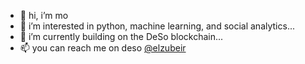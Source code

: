 - 👋 hi, i’m mo
- 👀 i’m interested in python, machine learning, and social analytics...
- 🌱 i’m currently building on the DeSo blockchain...
- 📫 you can reach me on deso [@elzubeir](https://diamondapp.com/u/elzubeir)
